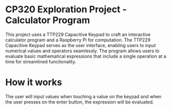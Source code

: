 # CP320 Exploration Project - Calculator Program

This project uses a TTP229 Capacitive Keypad to craft an interactive calculator program and a Raspberry Pi for computation. The TTP229 Capacitive Keypad serves as the user interface, enabling users to input numerical values and operators seamlessly. The program allows users to evaluate basic mathematical expressions that include a single operation at a time for streamlined functionality.

# How it works

The user will input values when touching a value on the keypad and when the user presses on the enter button, the expression will be evaluated.
